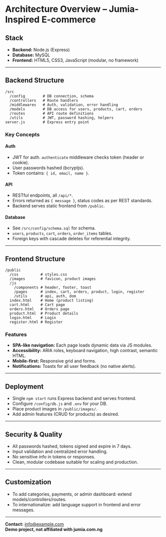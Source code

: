 # Architecture Overview – Jumia-Inspired E-commerce

## Stack

- **Backend:** Node.js (Express)
- **Database:** MySQL
- **Frontend:** HTML5, CSS3, JavaScript (modular, no framework)

---

## Backend Structure

```
/src
  /config        # DB connection, schema
  /controllers   # Route handlers
  /middlewares   # Auth, validation, error handling
  /models        # DB access for users, products, cart, orders
  /routes        # API route definitions
  /utils         # JWT, password hashing, helpers
server.js        # Express entry point
```

### Key Concepts

#### Auth
- JWT for auth. `authenticate` middleware checks token (header or cookie).
- User passwords hashed (bcryptjs).
- Token contains: `{ id, email, name }`.

#### API
- RESTful endpoints, all `/api/*`.
- Errors returned as `{ message }`, status codes as per REST standards.
- Backend serves static frontend from `/public`.

#### Database
- See `/src/config/schema.sql` for schema.
- `users`, `products`, `cart`, `orders`, `order_items` tables.
- Foreign keys with cascade deletes for referential integrity.

---

## Frontend Structure

```
/public
  /css          # styles.css
  /images       # favicon, product images
  /js
    /components # header, footer, toast
    /pages      # index, cart, orders, product, login, register
    /utils      # api, auth, dom
  index.html    # Home (product listing)
  cart.html     # Cart page
  orders.html   # Orders page
  product.html  # Product details
  login.html    # Login
  register.html # Register
```

### Features

- **SPA-like navigation:** Each page loads dynamic data via JS modules.
- **Accessibility:** ARIA roles, keyboard navigation, high contrast, semantic HTML.
- **Mobile-first:** Responsive grid and forms.
- **Notifications:** Toasts for all user feedback (no native alerts).

---

## Deployment

- Single `npm start` runs Express backend and serves frontend.
- Configure `/config/db.js` and `.env` for your DB.
- Place product images in `/public/images/`.
- Add admin features (CRUD for products) as desired.

---

## Security & Quality

- All passwords hashed, tokens signed and expire in 7 days.
- Input validation and centralized error handling.
- No sensitive info in tokens or responses.
- Clean, modular codebase suitable for scaling and production.

---

## Customization

- To add categories, payments, or admin dashboard: extend models/controllers/routes.
- To internationalize: add language support in frontend and error messages.

---

**Contact:** info@example.com  
**Demo project, not affiliated with jumia.com.ng**
